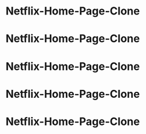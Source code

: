 # Netflix-Home-Page-Clone
# Netflix-Home-Page-Clone
# Netflix-Home-Page-Clone
# Netflix-Home-Page-Clone
# Netflix-Home-Page-Clone
